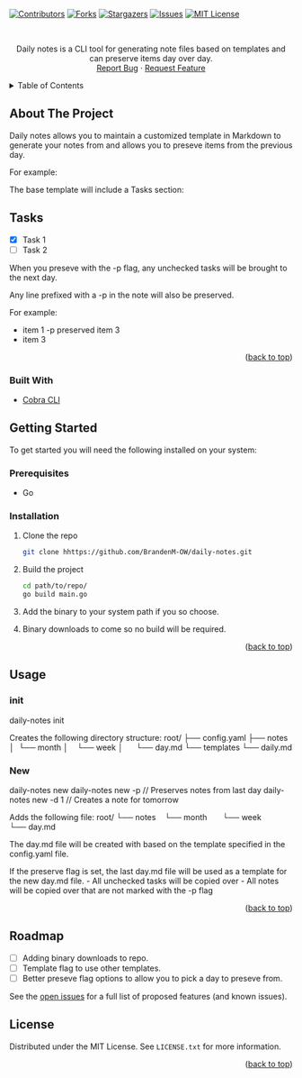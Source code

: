 <a name="readme-top"></a>

[![Contributors][contributors-shield]][contributors-url]
[![Forks][forks-shield]][forks-url]
[![Stargazers][stars-shield]][stars-url]
[![Issues][issues-shield]][issues-url]
[![MIT License][license-shield]][license-url]



<br />
  <p align="center">
    Daily notes is a CLI tool for generating note files based on templates and can preserve items day over day.
    <br />
    <a href="https://github.com/BrandenM-OW/sage/issues">Report Bug</a>
    ·
    <a href="https://github.com/BrandenM-OW/sage/issues">Request Feature</a>
  </p>
</div>



<details>
  <summary>Table of Contents</summary>
  <ol>
    <li>
      <a href="#about-the-project">About The Project</a>
      <ul>
        <li><a href="#built-with">Built With</a></li>
      </ul>
    </li>
    <li>
      <a href="#getting-started">Getting Started</a>
      <ul>
        <li><a href="#prerequisites">Prerequisites</a></li>
        <li><a href="#installation">Installation</a></li>
      </ul>
    </li>
    <li><a href="#usage">Usage</a></li>
    <li><a href="#roadmap">Roadmap</a></li>
    <li><a href="#license">License</a></li>
  </ol>
</details>



## About The Project

Daily notes allows you to maintain a customized template in Markdown to generate your notes from and allows you to preseve items from the previous day.

For example:

The base template will include a Tasks section:



## Tasks
- [x] Task 1
- [ ] Task 2

When you preseve with the -p flag, any unchecked tasks will be brought to the next day.

Any line prefixed with a -p in the note will also be preserved. 

For example:

- item 1
-p preserved item 3
- item 3

<p align="right">(<a href="#readme-top">back to top</a>)</p>


### Built With

* <a href="https://github.com/spf13/cobra">Cobra CLI</a>



## Getting Started

To get started you will need the following installed on your system:


### Prerequisites

* Go


### Installation

1. Clone the repo
   ```sh
   git clone hhttps://github.com/BrandenM-OW/daily-notes.git
   ```
2. Build the project 
   ```sh
   cd path/to/repo/
   go build main.go
   ```
3. Add the binary to your system path if you so choose.

4. Binary downloads to come so no build will be required.

<p align="right">(<a href="#readme-top">back to top</a>)</p>



## Usage

### init

daily-notes init

Creates the following directory structure:
root/
├── config.yaml
├── notes
│  └── month
│    └── week
│      └── day.md
└── templates
	└── daily.md


### New

daily-notes new
daily-notes new -p // Preserves notes from last day
daily-notes new -d 1 // Creates a note for tomorrow

Adds the following file:
root/
└── notes
    └── month
        └── week
            └── day.md

The day.md file will be created with based on the template specified in the config.yaml file.

If the preserve flag is set, the last day.md file will be used as a template for the new day.md file.
	- All unchecked tasks will be copied over
	- All notes will be copied over that are not marked with the -p flag


<p align="right">(<a href="#readme-top">back to top</a>)</p>



## Roadmap

- [ ] Adding binary downloads to repo.
- [ ] Template flag to use other templates.
- [ ] Better preseve flag options to allow you to pick a day to preseve from.

See the [open issues](hhttps://github.com/BrandenM-OW/daily-notes/issues) for a full list of proposed features (and known issues).



## License

Distributed under the MIT License. See `LICENSE.txt` for more information.

<p align="right">(<a href="#readme-top">back to top</a>)</p>


[contributors-shield]: https://img.shields.io/github/contributors/BrandenM-OW/daily-notes.svg?style=for-the-badge
[contributors-url]: hhttps://github.com/BrandenM-OW/daily-notes/graphs/contributors
[forks-shield]: https://img.shields.io/github/forks/BrandenM-OW/daily-notes.svg?style=for-the-badge
[forks-url]: hhttps://github.com/BrandenM-OW/daily-notes/network/members
[stars-shield]: https://img.shields.io/github/stars/BrandenM-OW/daily-notes.svg?style=for-the-badge
[stars-url]: hhttps://github.com/BrandenM-OW/daily-notes/stargazers
[issues-shield]: https://img.shields.io/github/issues/BrandenM-OW/daily-notes.svg?style=for-the-badge
[issues-url]: hhttps://github.com/BrandenM-OW/daily-notes/issues
[license-shield]: https://img.shields.io/github/license/BrandenM-OW/daily-notes.svg?style=for-the-badge
[license-url]: hhttps://github.com/BrandenM-OW/daily-notes/blob/master/LICENSE.txt